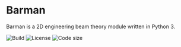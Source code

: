 # Barman

Barman is a 2D engineering beam theory module written in Python 3.

![Build](https://img.shields.io/circleci/project/github/ruimaciel/barman/develop.svg)
![License](https://img.shields.io/github/license/ruimaciel/barman.svg)
![Code size](https://img.shields.io/github/languages/code-size/ruimaciel/barman.svg)
